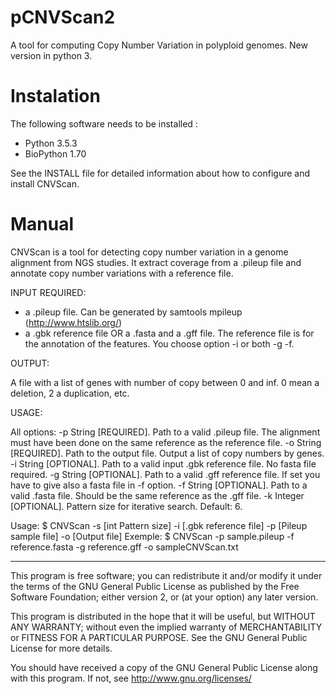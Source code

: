 # pCNVScan2
A tool for computing Copy Number Variation in polyploid genomes.
New version in python 3.

# Instalation

The following software needs to be installed :
- Python 3.5.3
- BioPython 1.70

See the INSTALL file for detailed information about how to configure
and install CNVScan.

# Manual
CNVScan is a tool for detecting copy number variation in a genome 
alignment from NGS studies.
It extract coverage from a .pileup file and annotate copy number 
variations with a reference file.

INPUT REQUIRED:

- a .pileup file. Can be generated by samtools mpileup (http://www.htslib.org/)
- a .gbk reference file OR a .fasta and a .gff file. 
The reference file is for the annotation of the features. 
You choose option -i or both -g -f.

OUTPUT:

A file with a list of genes with number of copy between 0 and inf. 0 mean 
a deletion, 2 a duplication, etc.


USAGE:

All options:
-p String [REQUIRED]. Path to a valid .pileup file. The alignment must have been done on the same reference as the reference file.
-o String [REQUIRED]. Path to the output file. Output a list of copy numbers by genes.
-i String [OPTIONAL]. Path to a valid input .gbk reference file. No fasta file required.
-g String [OPTIONAL]. Path to a valid .gff reference file. If set you have to give also a fasta file in -f option.
-f String [OPTIONAL]. Path to a valid .fasta file. Should be the same reference as the .gff file.
-k Integer [OPTIONAL]. Pattern size for iterative search. Default: 6.

Usage: $ CNVScan -s [int Pattern size] -i [.gbk reference file] -p [Pileup sample file] -o [Output file]
Exemple: $ CNVScan -p sample.pileup -f reference.fasta -g reference.gff -o sampleCNVScan.txt

-----------------------------------------------------------------------------------

This program is free software; you can redistribute it and/or modify
it under the terms of the GNU General Public License as published by
the Free Software Foundation; either version 2, or (at your option)
any later version.

This program is distributed in the hope that it will be useful,
but WITHOUT ANY WARRANTY; without even the implied warranty of
MERCHANTABILITY or FITNESS FOR A PARTICULAR PURPOSE.  See the
GNU General Public License for more details.

You should have received a copy of the GNU General Public License
along with this program.  If not, see <http://www.gnu.org/licenses/>
